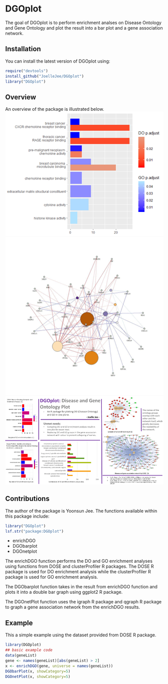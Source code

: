 
# DGOplot

<!-- badges: start -->
<!-- badges: end -->

The goal of DGOplot is to perform enrichment analses on Disease Ontology and Gene Ontology and plot the result into a bar plot and a gene association network.

## Installation

You can install the latest version of DGOplot using:
``` r
require("devtools")
install_github("JoelleJee/DGOplot")
library("DGOplot")
```
## Overview

An overview of the package is illustrated below.
![](./inst/extdata/DGObarplot.png)
![](./inst/extdata/DGOnetplot.jpg)
![](./inst/extdata/Jee_Y_A1.png)

## Contributions

The author of the package is Yoonsun Jee. The functions available within this package include:

```r
library("DGOplot")
lsf.str("package:DGOplot")
```
- enrichDGO
- DGObarplot
- DGOnetplot

The enrichDGO function performs the DO and GO enrichment analyses using functions from 
DOSE and clusterProfiler R packages. The DOSE R package is used for DO enrichment analysis while the 
clusterProfiler R package is used for GO enrichment analysis.

The DGObarplot function takes in the result from enrichDGO function and plots it into a double bar graph
using ggplot2 R package.

The DGOnetPlot function uses the igraph R package and qgraph R package to graph a gene association network
from the enrichDGO results.

## Example

This a simple example using the dataset provided from DOSE R package.

``` r
library(DGOplot)
## basic example code
data(geneList)
gene <- names(geneList)[abs(geneList) > 2]
x <- enrichDGO(gene, universe = names(geneList))
DGObarPlot(x, showCategory=5)
DGOnetPlot(x, showCategory=5)

```

